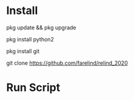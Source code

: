 # Install 


pkg update && pkg upgrade


pkg install python2


pkg install git


git clone https://github.com/farelind/relind_2020



# Run Script
